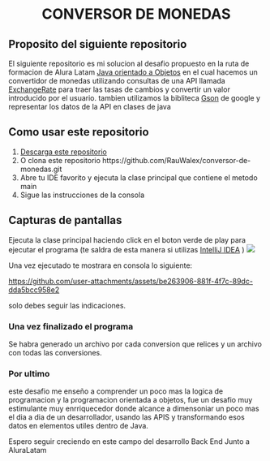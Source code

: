 <h1 align="center" color = "blue"> CONVERSOR DE MONEDAS</h1>

<h2><strong>Proposito del siguiente repositorio</strong></h2>
El siguiente repositorio es mi solucion al desafio propuesto en la ruta de formacion de Alura Latam <a href="https://app.aluracursos.com/formacion-java-grupo7-one" > Java orientado a Objetos</a>
en el cual hacemos un convertidor de monedas utilizando consultas de una API llamada <a href= "https://www.exchangerate-api.com/">ExchangeRate</a> para traer las tasas de cambios y convertir un valor introducido por el usuario.
tambien utilizamos la bibliteca <a href ="https://mvnrepository.com/artifact/com.google.code.gson">Gson</a> de google y representar los datos de la API en clases de java

<h2>Como usar este repositorio </h2>
<ol>
  <li><a href="https://github.com/RauWalex/conversor-de-monedas/archive/refs/heads/master.zip">Descarga este repositorio</a></li>
  <li>O clona este repositorio https://github.com/RauWalex/conversor-de-monedas.git </li>
  <li>Abre tu IDE favorito y ejecuta la clase principal que contiene el metodo main</li>
  <li>Sigue las instrucciones de la consola </li>
</ol>

<h2>Capturas de pantallas</h2>
Ejecuta la clase principal haciendo click en el boton verde de play para ejecutar el programa (te saldra de esta manera si utilizas <a href= "https://www.jetbrains.com/es-es/idea/download/?section=windows">IntelliJ IDEA</a>
)
<img src="https://github.com/user-attachments/assets/7aaeb44d-2469-45d8-b13a-6daa9cae2472">



Una vez ejecutado te mostrara en consola lo siguiente:

https://github.com/user-attachments/assets/be263906-881f-4f7c-89dc-dda5bcc958e2

solo debes seguir las indicaciones.

<h3> Una vez finalizado el programa</h3>

Se habra generado un archivo por cada conversion que relices y un archivo con todas las conversiones.


<h3> Por ultimo </h3>

este desafio me enseño a comprender un poco mas la logica de programacion y la programacion orientada a objetos, fue un desafio muy estimulante  muy enrriquecedor donde alcance a dimensoniar un poco mas el dia a dia de un desarrollador, usando las APIS y transformando esos datos en elementos utiles dentro de Java.

Espero seguir creciendo en este campo del desarrollo Back End Junto a AluraLatam
